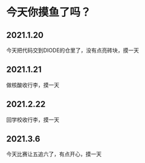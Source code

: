 # 今天你摸鱼了吗？

## 2021.1.20
今天把代码交到DIODE的仓里了，没有点亮砖块，摸一天
## 2021.1.21
做核酸收行李，摸一天
## 2021.2.22
回学校收行李，摸一天
## 2021.3.6
今天比赛让五追六了，有点开心，摸一天
